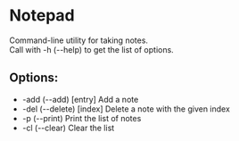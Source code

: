 # Notepad
Command-line utility for taking notes. <br />
Call with -h (--help) to get the list of options. <br />

## Options:
- -add (--add)    [entry]  Add a note
- -del (--delete) [index]  Delete a note with the given index
- -p   (--print)           Print the list of notes
- -cl  (--clear)           Clear the list
